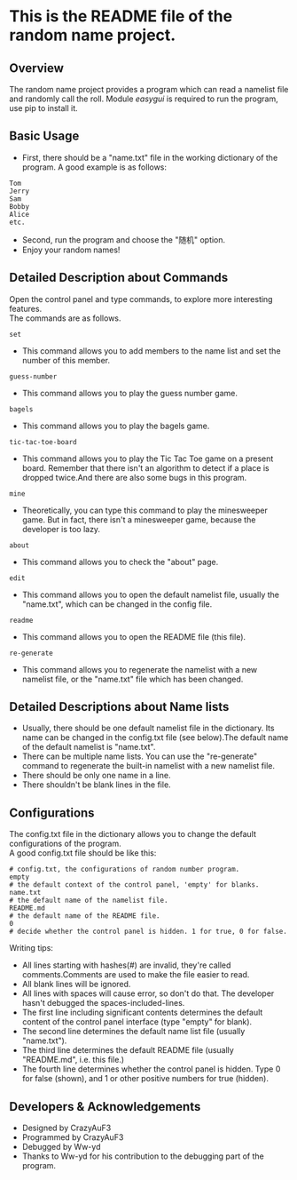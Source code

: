 This is the README file of the random name project.
===

Overview
---
The random name project provides a program which can
read a namelist file and randomly call the roll.
Module _easygui_ is required to run the program, use pip to install it.

Basic Usage
---
 - First, there should be a "name.txt" file in the working
dictionary of the program. A good example is as follows:
```
Tom
Jerry
Sam
Bobby
Alice
etc.
```
 - Second, run the program and choose the "随机" option.
 - Enjoy your random names!

Detailed Description about Commands
---
Open the control panel and type commands, to explore more
interesting features.  
The commands are as follows.

```
set
```
 - This command allows you to add members to the name list
and set the number of this member.

```
guess-number
```
 - This command allows you to play the guess number game.

```
bagels
```
 - This command allows you to play the bagels game.

```
tic-tac-toe-board
```
 - This command allows you to play the Tic Tac Toe game on a
present board. Remember that there isn't an algorithm to
detect if a place is dropped twice.And there are also some 
bugs in this program.

```
mine
```
 - Theoretically, you can type this command to play the 
minesweeper game. But in fact, there isn't a minesweeper
game, because the developer is too lazy.

```
about
```
 - This command allows you to check the "about" page.

```
edit
```
 - This command allows you to open the default namelist file,
usually the "name.txt", which can be changed in the config
file.

```
readme
```
 - This command allows you to open the README file (this file).

```
re-generate
```
 - This command allows you to regenerate the namelist with a new
namelist file, or the "name.txt" file which has been changed.

Detailed Descriptions about Name lists
---
 - Usually, there should be one default namelist file in the dictionary.
Its name can be changed in the config.txt file (see below).The default
name of the default namelist is "name.txt".  
 - There can be multiple name lists. You can use the "re-generate" command
to regenerate the built-in namelist with a new namelist file.  
 - There should be only one name in a line.  
 - There shouldn't be blank lines in the file.

Configurations
---
The config.txt file in the dictionary allows you to change the
default configurations of the program.  
A good config.txt file should be like this:
```
# config.txt, the configurations of random number program.
empty
# the default context of the control panel, 'empty' for blanks.
name.txt
# the default name of the namelist file.
README.md
# the default name of the README file.
0
# decide whether the control panel is hidden. 1 for true, 0 for false.
```
Writing tips:
 - All lines starting with hashes(#) are invalid, they're called
comments.Comments are used to make the file easier to read.  
 - All blank lines will be ignored.  
 - All lines with spaces will cause error, so don't do that.
The developer hasn't debugged the spaces-included-lines.  
 - The first line including significant contents determines
the default content of the control panel interface 
(type "empty" for blank).
 - The second line determines the default name list file
   (usually "name.txt").
 - The third line determines the default README file
   (usually "README.md", i.e. this file.)
 - The fourth line determines whether the control panel is hidden.
Type 0 for false (shown), and 1 or other positive numbers for
true (hidden).

Developers & Acknowledgements
---
 - Designed by CrazyAuF3
 - Programmed by CrazyAuF3
 - Debugged by Ww-yd
 - Thanks to Ww-yd for his contribution to the debugging part of
the program.
